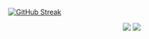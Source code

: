 
<!--
**Nayeoonn/Nayeoonn** is a ✨ _special_ ✨ repository because its `README.md` (this file) appears on your GitHub profile.

Here are some ideas to get you started:

- 🔭 I’m currently working on ...
- 🌱 I’m currently learning ...
- 👯 I’m looking to collaborate on ...
- 🤔 I’m looking for help with ...
- 💬 Ask me about ...
- 📫 How to reach me: ...
- 😄 Pronouns: ...
- ⚡ Fun fact: ...
-->

[![GitHub Streak](https://streak-stats.demolab.com?user=Nayeoonn&theme=graywhite&hide_border=true)](https://git.io/streak-stats)
<div align="center">
<p>	
<img src="https://github-readme-stats.vercel.app/api/top-langs/?username=Nayeoonn&layout=compact">
<img src="https://github-readme-stats.vercel.app/api?username=Nayeoonn&show_icons=true">
</p>
</div>
